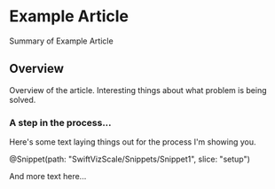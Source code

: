 # Example Article

Summary of Example Article

## Overview

Overview of the article. Interesting things about what problem is being solved.

### A step in the process...

Here's some text laying things out for the process I'm showing you.

@Snippet(path: "SwiftVizScale/Snippets/Snippet1", slice: "setup")

And more text here...
